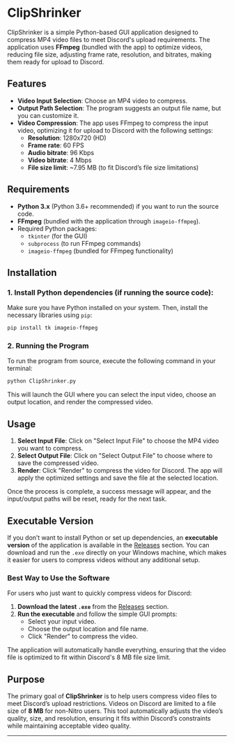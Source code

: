 # ClipShrinker

ClipShrinker is a simple Python-based GUI application designed to compress MP4 video files to meet Discord's upload requirements. The application uses **FFmpeg** (bundled with the app) to optimize videos, reducing file size, adjusting frame rate, resolution, and bitrates, making them ready for upload to Discord.

## Features

- **Video Input Selection**: Choose an MP4 video to compress.
- **Output Path Selection**: The program suggests an output file name, but you can customize it.
- **Video Compression**: The app uses FFmpeg to compress the input video, optimizing it for upload to Discord with the following settings:
  - **Resolution**: 1280x720 (HD)
  - **Frame rate**: 60 FPS
  - **Audio bitrate**: 96 Kbps
  - **Video bitrate**: 4 Mbps
  - **File size limit**: ~7.95 MB (to fit Discord’s file size limitations)

## Requirements

- **Python 3.x** (Python 3.6+ recommended) if you want to run the source code.
- **FFmpeg** (bundled with the application through `imageio-ffmpeg`).
- Required Python packages:
  - `tkinter` (for the GUI)
  - `subprocess` (to run FFmpeg commands)
  - `imageio-ffmpeg` (bundled for FFmpeg functionality)

## Installation

### 1. Install Python dependencies (if running the source code):
Make sure you have Python installed on your system. Then, install the necessary libraries using `pip`:
```bash
pip install tk imageio-ffmpeg
```

### 2. Running the Program
To run the program from source, execute the following command in your terminal:
```bash
python ClipShrinker.py
```

This will launch the GUI where you can select the input video, choose an output location, and render the compressed video.

## Usage

1. **Select Input File**: Click on "Select Input File" to choose the MP4 video you want to compress.
2. **Select Output File**: Click on "Select Output File" to choose where to save the compressed video.
3. **Render**: Click "Render" to compress the video for Discord. The app will apply the optimized settings and save the file at the selected location.

Once the process is complete, a success message will appear, and the input/output paths will be reset, ready for the next task.

## Executable Version

If you don’t want to install Python or set up dependencies, an **executable version** of the application is available in the [Releases](https://github.com/yourusername/ClipShrinker/releases) section. You can download and run the `.exe` directly on your Windows machine, which makes it easier for users to compress videos without any additional setup.

### Best Way to Use the Software

For users who just want to quickly compress videos for Discord:

1. **Download the latest `.exe`** from the [Releases](https://github.com/yourusername/ClipShrinker/releases) section.
2. **Run the executable** and follow the simple GUI prompts:
   - Select your input video.
   - Choose the output location and file name.
   - Click "Render" to compress the video.

The application will automatically handle everything, ensuring that the video file is optimized to fit within Discord's 8 MB file size limit.

## Purpose

The primary goal of **ClipShrinker** is to help users compress video files to meet Discord’s upload restrictions. Videos on Discord are limited to a file size of **8 MB** for non-Nitro users. This tool automatically adjusts the video’s quality, size, and resolution, ensuring it fits within Discord’s constraints while maintaining acceptable video quality.

---
